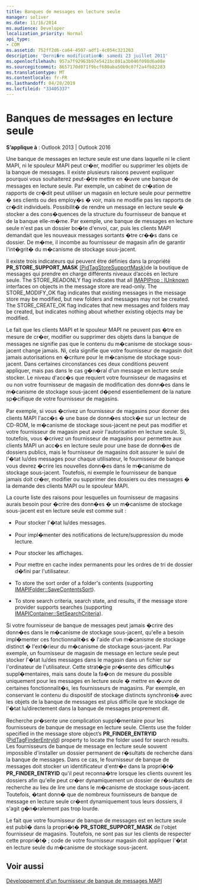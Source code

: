 ```yaml
---
title: Banques de messages en lecture seule
manager: soliver
ms.date: 11/16/2014
ms.audience: Developer
localization_priority: Normal
api_type:
- COM
ms.assetid: 752ff2d6-ca64-4507-adf1-4c054c321203
description: 'Derni�re modification�: samedi 23 juillet 2011'
ms.openlocfilehash: 957a7f92963b97e5421bc801a3b046f098d6a08e
ms.sourcegitcommit: 8657170d071f9bcf680aba50b9c07f2a4fb82283
ms.translationtype: MT
ms.contentlocale: fr-FR
ms.lasthandoff: 04/28/2019
ms.locfileid: "33405337"
---
```

# <a name="read-only-message-stores"></a>Banques de messages en lecture seule

  
  
**S’applique à** : Outlook 2013 | Outlook 2016 
  
Une banque de messages en lecture seule est une dans laquelle ni le client MAPI, ni le spouleur MAPI peut cr�er, modifier ou supprimer les objets de la banque de messages. Il existe plusieurs raisons peuvent expliquer pourquoi vous souhaiterez peut-�tre mettre en �uvre une banque de messages en lecture seule. Par exemple, un cabinet de cr�ation de rapports de cr�dit peut utiliser un magasin en lecture seule pour permettre � ses clients ou des employ�s � voir, mais ne modifie pas les rapports de cr�dit individuels. Possibilit� de rendre un message en lecture seule � stocker a des cons�quences de la structure du fournisseur de banque et de la banque elle-m�me. Par exemple, une banque de messages en lecture seule n'est pas un dossier bo�te d'envoi, car, puis les clients MAPI demandait que les nouveaux messages sortants �tre cr��s dans ce dossier. De m�me, il incombe au fournisseur de magasin afin de garantir l'int�grit� du m�canisme de stockage sous-jacent.
  
Il existe trois indicateurs qui peuvent être définies dans la propriété **PR_STORE_SUPPORT_MASK** [(PidTagStoreSupportMask)](pidtagstoresupportmask-canonical-property.md)de la boutique de messages qui prendre en charge différents niveaux d’accès en lecture seule. The STORE_READONLY flag indicates that all [IMAPIProp : IUnknown](imapipropiunknown.md) interfaces on objects in the message store are read-only. The STORE_MODIFY_OK flag indicates that existing messages in the message store may be modified, but new folders and messages may not be created. The STORE_CREATE_OK flag indicates that new messages and folders may be created, but indicates nothing about whether existing objects may be modified. 
  
Le fait que les clients MAPI et le spouleur MAPI ne peuvent pas �tre en mesure de cr�er, modifier ou supprimer des objets dans la banque de messages ne signifie pas que le contenu du m�canisme de stockage sous-jacent change jamais. Ni, cela signifie que votre fournisseur de magasin doit jamais autorisations en �criture pour le m�canisme de stockage sous-jacent. Dans certaines circonstances ces deux conditions peuvent appliquer, mais pas dans le cas g�n�ral d'un message en lecture seule stocker. Le niveau d'acc�s que requiert votre fournisseur de magasins et ou non votre fournisseur de magasin de modification des donn�es dans le m�canisme de stockage sous-jacent d�pend essentiellement de la nature sp�cifique de votre fournisseur de magasins.
  
Par exemple, si vous �crivez un fournisseur de magasins pour donner des clients MAPI l'acc�s � une base de donn�es stock�e sur un lecteur de CD-ROM, le m�canisme de stockage sous-jacent ne peut pas modifier et votre fournisseur de magasin peut avoir l'autorisation en lecture seule. Si, toutefois, vous �crivez un fournisseur de magasins pour permettre aux clients MAPI un acc�s en lecture seule pour une base de donn�es de dossiers publics, mais le fournisseur de magasins doit assurer le suivi de l'�tat lu/des messages pour chaque utilisateur, le fournisseur de banque vous devrez �crire les nouvelles donn�es dans le m�canisme de stockage sous-jacent. Toutefois, ni exemple le fournisseur de banque jamais doit cr�er, modifier ou supprimer des dossiers ou des messages � la demande des clients MAPI ou le spouleur MAPI.
  
La courte liste des raisons pour lesquelles un fournisseur de magasins aurais besoin pour �crire des donn�es � un m�canisme de stockage sous-jacent est en lecture seule est comme suit :
  
- Pour stocker l'�tat lu/des messages.
    
- Pour impl�menter des notifications de lecture/suppression du mode lecture. 
    
- Pour stocker les affichages.
    
- Pour mettre en cache index permanents pour les ordres de tri de dossier d�fini par l'utilisateur.
    
- To store the sort order of a folder's contents (supporting [IMAPIFolder::SaveContentsSort](imapifolder-savecontentssort.md)).
    
- To store search criteria, search state, and results, if the message store provider supports searches (supporting [IMAPIContainer::SetSearchCriteria](imapicontainer-setsearchcriteria.md)).
    
Si votre fournisseur de banque de messages peut jamais �crire des donn�es dans le m�canisme de stockage sous-jacent, qu'elle a besoin impl�menter ces fonctionnalit�s � l'aide d'un m�canisme de stockage distinct � l'ext�rieur du m�canisme de stockage sous-jacent. Par exemple, un fournisseur de magasin de message en lecture seule peut stocker l'�tat lu/des messages dans le magasin dans un fichier sur l'ordinateur de l'utilisateur. Cette strat�gie pr�sente des difficult�s suppl�mentaires, mais sans doute la fa�on de mesure du possible uniquement pour les messages en lecture seule � mettre en �uvre de certaines fonctionnalit�s, les fournisseurs de magasins. Par exemple, en conservant le contenu du dispositif de stockage distincts synchronis� avec les objets de la banque de messages est plus difficile que le stockage de l'�tat lu/directement dans la banque de messages proprement dit.
  
Recherche pr�sente une complication suppl�mentaire pour les fournisseurs de banque de message en lecture seule. Clients use the folder specified in the message store object’s **PR_FINDER_ENTRYID** ([PidTagFinderEntryId](pidtagfinderentryid-canonical-property.md)) property to locate the folder used for search results. Les fournisseurs de banque de message en lecture seule souvent impossible d'installer un dossier permanent de r�sultats de recherche dans la banque de messages. Dans ce cas, le fournisseur de banque de messages doit stocker un identificateur d'entr�e dans la propri�t� **PR_FINDER_ENTRYID** qu'il peut reconna�tre lorsque les clients ouvrent les dossiers afin qu'elle peut cr�er dynamiquement un dossier de r�sultats de recherche au lieu de lire une dans le m�canisme de stockage sous-jacent. Toutefois, �tant donn� que de nombreux fournisseurs de banque de message en lecture seule cr�ent dynamiquement tous leurs dossiers, il s'agit g�n�ralement pas trop lourde. 
  
Le fait que votre fournisseur de banque de messages est en lecture seule est publi� dans la propri�t� **PR_STORE_SUPPORT_MASK** de l'objet fournisseur de magasins. Toutefois, ne sont pas sur les clients de respecter cette propri�t� ; code de votre fournisseur magasin doit appliquer l'�tat en lecture seule du m�canisme de stockage sous-jacent. 
  
## <a name="see-also"></a>Voir aussi



[Développement d’un fournisseur de banque de messages MAPI](developing-a-mapi-message-store-provider.md)

